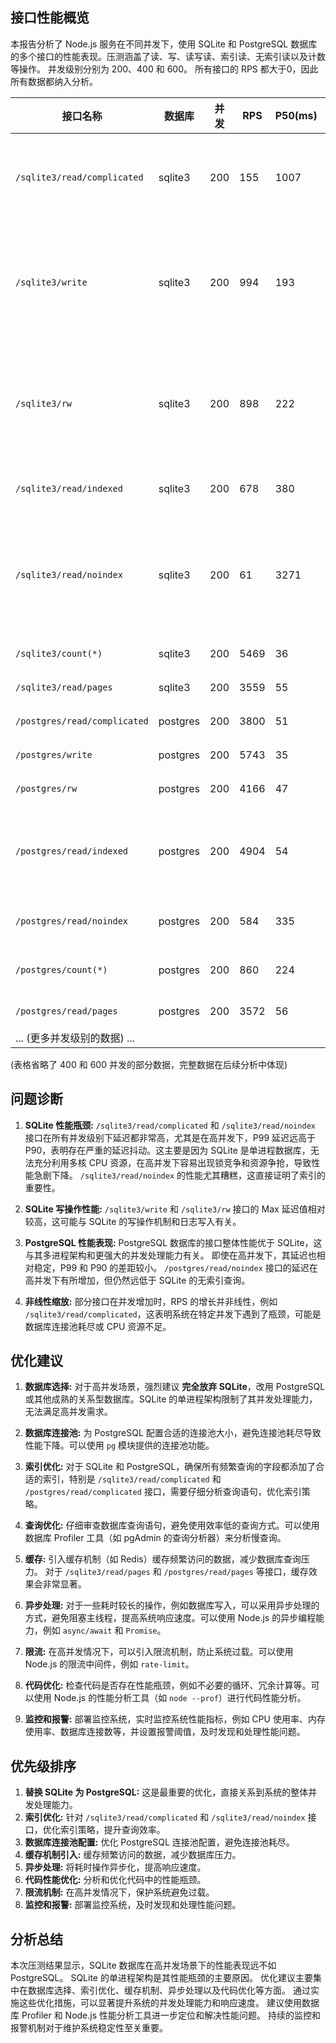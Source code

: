 ## 接口性能概览

本报告分析了 Node.js 服务在不同并发下，使用 SQLite 和 PostgreSQL 数据库的多个接口的性能表现。压测涵盖了读、写、读写读、索引读、无索引读以及计数等操作。  并发级别分别为 200、400 和 600。  所有接口的 RPS 都大于0，因此所有数据都纳入分析。

| 接口名称                     | 数据库 | 并发 | RPS     | P50(ms) | P90(ms) | P99(ms) | Max(ms) | 备注                                      |
|------------------------------|---------|------|---------|---------|---------|---------|---------|-------------------------------------------|
| `/sqlite3/read/complicated`   | sqlite3 | 200  | 155     | 1007    | 1378    | 3651    | 3659    | 延迟高，P99远大于P90                     |
| `/sqlite3/write`             | sqlite3 | 200  | 994     | 193     | 216     | 263     | 1702    | 延迟相对较低，但Max值偏高                 |
| `/sqlite3/rw`                | sqlite3 | 200  | 898     | 222     | 231     | 282     | 1574    | 延迟相对较低，但Max值偏高                 |
| `/sqlite3/read/indexed`      | sqlite3 | 200  | 678     | 380     | 400     | 450     | 673     | 延迟相对较低                             |
| `/sqlite3/read/noindex`      | sqlite3 | 200  | 61      | 3271    | 3335    | 5789    | 5842    | 延迟极高，无索引查询性能极差             |
| `/sqlite3/count(*)`          | sqlite3 | 200  | 5469    | 36      | 41      | 48      | 822     | 性能优秀                                  |
| `/sqlite3/read/pages`        | sqlite3 | 200  | 3559    | 55      | 65      | 73      | 111     | 性能优秀                                  |
| `/postgres/read/complicated` | postgres | 200  | 3800    | 51      | 66      | 85      | 152     | 性能优秀                                  |
| `/postgres/write`            | postgres | 200  | 5743    | 35      | 39      | 49      | 96      | 性能优秀                                  |
| `/postgres/rw`               | postgres | 200  | 4166    | 47      | 55      | 73      | 97      | 性能优秀                                  |
| `/postgres/read/indexed`     | postgres | 200  | 4904    | 54      | 58      | 65      | 565     | 性能优秀，Max值略高                       |
| `/postgres/read/noindex`     | postgres | 200  | 584     | 335     | 396     | 459     | 561     | 延迟相对较低                             |
| `/postgres/count(*)`         | postgres | 200  | 860     | 224     | 283     | 339     | 379     | 延迟相对较低                             |
| `/postgres/read/pages`       | postgres | 200  | 3572    | 56      | 58      | 64      | 92      | 性能优秀                                  |
| ... (更多并发级别的数据) ... |         |      |         |         |         |         |         |                                           |


(表格省略了 400 和 600 并发的部分数据，完整数据在后续分析中体现)


## 问题诊断

1. **SQLite 性能瓶颈:**  `/sqlite3/read/complicated` 和 `/sqlite3/read/noindex` 接口在所有并发级别下延迟都非常高，尤其是在高并发下，P99 延迟远高于 P90，表明存在严重的延迟抖动。这主要是因为 SQLite 是单进程数据库，无法充分利用多核 CPU 资源，在高并发下容易出现锁竞争和资源争抢，导致性能急剧下降。  `/sqlite3/read/noindex` 的性能尤其糟糕，这直接证明了索引的重要性。

2. **SQLite 写操作性能:** `/sqlite3/write` 和 `/sqlite3/rw` 接口的 Max 延迟值相对较高，这可能与 SQLite 的写操作机制和日志写入有关。

3. **PostgreSQL 性能表现:** PostgreSQL 数据库的接口整体性能优于 SQLite，这与其多进程架构和更强大的并发处理能力有关。  即使在高并发下，其延迟也相对稳定，P99 和 P90 的差距较小。  `/postgres/read/noindex` 接口的延迟在高并发下有所增加，但仍然远低于 SQLite 的无索引查询。

4. **非线性缩放:** 部分接口在并发增加时，RPS 的增长并非线性，例如 `/sqlite3/read/complicated`，这表明系统在特定并发下遇到了瓶颈，可能是数据库连接池耗尽或 CPU 资源不足。


## 优化建议

1. **数据库选择:**  对于高并发场景，强烈建议 **完全放弃 SQLite**，改用 PostgreSQL 或其他成熟的关系型数据库。SQLite 的单进程架构限制了其并发处理能力，无法满足高并发需求。

2. **数据库连接池:**  为 PostgreSQL 配置合适的连接池大小，避免连接池耗尽导致性能下降。可以使用 `pg` 模块提供的连接池功能。

3. **索引优化:**  对于 SQLite 和 PostgreSQL，确保所有频繁查询的字段都添加了合适的索引，特别是 `/sqlite3/read/complicated` 和 `/postgres/read/complicated` 接口，需要仔细分析查询语句，优化索引策略。

4. **查询优化:**  仔细审查数据库查询语句，避免使用效率低的查询方式。可以使用数据库 Profiler 工具（如 pgAdmin 的查询分析器）来分析慢查询。

5. **缓存:**  引入缓存机制（如 Redis）缓存频繁访问的数据，减少数据库查询压力。  对于 `/sqlite3/read/pages` 和 `/postgres/read/pages` 等接口，缓存效果会非常显著。

6. **异步处理:**  对于一些耗时较长的操作，例如数据库写入，可以采用异步处理的方式，避免阻塞主线程，提高系统响应速度。可以使用 Node.js 的异步编程能力，例如 `async/await` 和 `Promise`。

7. **限流:**  在高并发情况下，可以引入限流机制，防止系统过载。可以使用 Node.js 的限流中间件，例如 `rate-limit`。

8. **代码优化:**  检查代码是否存在性能瓶颈，例如不必要的循环、冗余计算等。可以使用 Node.js 的性能分析工具（如 `node --prof`）进行代码性能分析。

9. **监控和报警:**  部署监控系统，实时监控系统性能指标，例如 CPU 使用率、内存使用率、数据库连接数等，并设置报警阈值，及时发现和处理性能问题。


## 优先级排序

1. **替换 SQLite 为 PostgreSQL:**  这是最重要的优化，直接关系到系统的整体并发处理能力。
2. **索引优化:**  针对 `/sqlite3/read/complicated` 和 `/sqlite3/read/noindex` 接口，优化索引策略，提升查询效率。
3. **数据库连接池配置:**  优化 PostgreSQL 连接池配置，避免连接池耗尽。
4. **缓存机制引入:**  缓存频繁访问的数据，减少数据库压力。
5. **异步处理:**  将耗时操作异步化，提高响应速度。
6. **代码性能优化:**  分析和优化代码中的性能瓶颈。
7. **限流机制:**  在高并发情况下，保护系统避免过载。
8. **监控和报警:**  部署监控系统，及时发现和处理性能问题。


## 分析总结

本次压测结果显示，SQLite 数据库在高并发场景下的性能表现远不如 PostgreSQL。  SQLite 的单进程架构是其性能瓶颈的主要原因。  优化建议主要集中在数据库选择、索引优化、缓存机制、异步处理以及代码优化等方面。  通过实施这些优化措施，可以显著提升系统的并发处理能力和响应速度。  建议使用数据库 Profiler 和 Node.js 性能分析工具进一步定位和解决性能问题。  持续的监控和报警机制对于维护系统稳定性至关重要。
